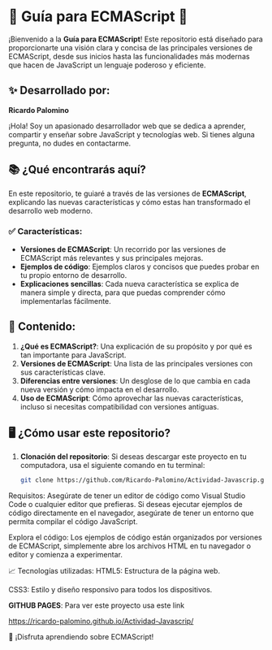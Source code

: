 # 🌟 Guía para ECMAScript 🚀

¡Bienvenido a la **Guía para ECMAScript**! Este repositorio está diseñado para proporcionarte una visión clara y concisa de las principales versiones de ECMAScript, desde sus inicios hasta las funcionalidades más modernas que hacen de JavaScript un lenguaje poderoso y eficiente.

## ✨ Desarrollado por:
**Ricardo Palomino**

¡Hola! Soy un apasionado desarrollador web que se dedica a aprender, compartir y enseñar sobre JavaScript y tecnologías web. Si tienes alguna pregunta, no dudes en contactarme.

## 📚 ¿Qué encontrarás aquí?
En este repositorio, te guiaré a través de las versiones de **ECMAScript**, explicando las nuevas características y cómo estas han transformado el desarrollo web moderno.

### ✅ Características:
- **Versiones de ECMAScript**: Un recorrido por las versiones de ECMAScript más relevantes y sus principales mejoras.
- **Ejemplos de código**: Ejemplos claros y concisos que puedes probar en tu propio entorno de desarrollo.
- **Explicaciones sencillas**: Cada nueva característica se explica de manera simple y directa, para que puedas comprender cómo implementarlas fácilmente.

## 📝 Contenido:
1. **¿Qué es ECMAScript?**: Una explicación de su propósito y por qué es tan importante para JavaScript.
2. **Versiones de ECMAScript**: Una lista de las principales versiones con sus características clave.
3. **Diferencias entre versiones**: Un desglose de lo que cambia en cada nueva versión y cómo impacta en el desarrollo.
4. **Uso de ECMAScript**: Cómo aprovechar las nuevas características, incluso si necesitas compatibilidad con versiones antiguas.

## 🖥️ ¿Cómo usar este repositorio?

1. **Clonación del repositorio**:
   Si deseas descargar este proyecto en tu computadora, usa el siguiente comando en tu terminal:

   ```bash
   git clone https://github.com/Ricardo-Palomino/Actividad-Javascrip.git

Requisitos:
Asegúrate de tener un editor de código como Visual Studio Code o cualquier editor que prefieras. Si deseas ejecutar ejemplos de código directamente en el navegador, asegúrate de tener un entorno que permita compilar el código JavaScript.

Explora el código: Los ejemplos de código están organizados por versiones de ECMAScript, simplemente abre los archivos HTML en tu navegador o editor y comienza a experimentar.

📈 Tecnologías utilizadas:
HTML5: Estructura de la página web.

CSS3: Estilo y diseño responsivo para todos los dispositivos.

 **GITHUB PAGES**:
   Para ver este proyecto usa este link 

   https://ricardo-palomino.github.io/Actividad-Javascrip/



🚀 ¡Disfruta aprendiendo sobre ECMAScript!